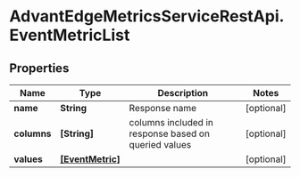 # AdvantEdgeMetricsServiceRestApi.EventMetricList

## Properties
Name | Type | Description | Notes
------------ | ------------- | ------------- | -------------
**name** | **String** | Response name | [optional] 
**columns** | **[String]** | columns included in response based on queried values | [optional] 
**values** | [**[EventMetric]**](EventMetric.md) |  | [optional] 


